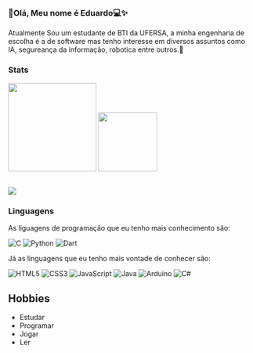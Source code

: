 ### 👋Olá, Meu nome é Eduardo💻✨
Atualmente Sou um estudante de BTI da UFERSA, a minha engenharia de escolha é a de software mas tenho interesse em diversos assuntos como IA, segureança da informação, robotica  entre outros.🔭 

### Stats

<div>
<img height="180" src="https://github-readme-stats.vercel.app/api?username=DuardoEdu2&show_icons=true&theme=dracula&include_all_commits&cont_private=true"/>
<img height="120" src="https://github-readme-stats.vercel.app/api/top-langs/?username=DuardoEdu2&layout=compact&theme=dracula"/>
</div>

##
[<img src="https://img.shields.io/badge/Gmail-D14836?style=for-the-badge&logo=gmail&logoColor=white" />](mailto:eduardopabrantes@gmail.com)

### Linguagens
As liguagens de programação que eu tenho mais conhecimento são:

![C](https://img.shields.io/badge/c-%2300599C.svg?style=for-the-badge&logo=c&logoColor=white) ![Python](https://img.shields.io/badge/python-3670A0?style=for-the-badge&logo=python&logoColor=ffdd54) ![Dart](https://img.shields.io/badge/dart-%230175C2.svg?style=for-the-badge&logo=dart&logoColor=white)

Já as linguagens que eu tenho mais vontade de conhecer são:

![HTML5](https://img.shields.io/badge/html5-%23E34F26.svg?style=for-the-badge&logo=html5&logoColor=white) 	![CSS3](https://img.shields.io/badge/css3-%231572B6.svg?style=for-the-badge&logo=css3&logoColor=white) ![JavaScript](https://img.shields.io/badge/javascript-%23323330.svg?style=for-the-badge&logo=javascript&logoColor=%23F7DF1E) ![Java](https://img.shields.io/badge/java-%23ED8B00.svg?style=for-the-badge&logo=openjdk&logoColor=white) ![Arduino](https://img.shields.io/badge/-Arduino-00979D?style=for-the-badge&logo=Arduino&logoColor=white) ![C#](https://img.shields.io/badge/c%23-%23239120.svg?style=for-the-badge&logo=c-sharp&logoColor=white)

## Hobbies

- Estudar
- Programar
- Jogar
- Ler

##






